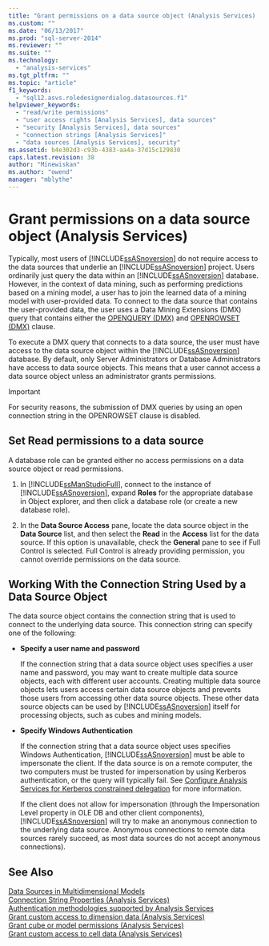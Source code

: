```yaml
---
title: "Grant permissions on a data source object (Analysis Services) | Microsoft Docs"
ms.custom: ""
ms.date: "06/13/2017"
ms.prod: "sql-server-2014"
ms.reviewer: ""
ms.suite: ""
ms.technology: 
  - "analysis-services"
ms.tgt_pltfrm: ""
ms.topic: "article"
f1_keywords: 
  - "sql12.asvs.roledesignerdialog.datasources.f1"
helpviewer_keywords: 
  - "read/write permissions"
  - "user access rights [Analysis Services], data sources"
  - "security [Analysis Services], data sources"
  - "connection strings [Analysis Services]"
  - "data sources [Analysis Services], security"
ms.assetid: b4e302d3-c93b-4383-aa4a-37d15c129830
caps.latest.revision: 38
author: "Minewiskan"
ms.author: "owend"
manager: "mblythe"
---
```

# Grant permissions on a data source object (Analysis Services)
  Typically, most users of [!INCLUDE[ssASnoversion](../../includes/ssasnoversion-md.md)] do not require access to the data sources that underlie an [!INCLUDE[ssASnoversion](../../includes/ssasnoversion-md.md)] project. Users ordinarily just query the data within an [!INCLUDE[ssASnoversion](../../includes/ssasnoversion-md.md)] database. However, in the context of data mining, such as performing predictions based on a mining model, a user has to join the learned data of a mining model with user-provided data. To connect to the data source that contains the user-provided data, the user uses a Data Mining Extensions (DMX) query that contains either the [OPENQUERY &#40;DMX&#41;](~/dmx/source-data-query-openquery.md) and [OPENROWSET &#40;DMX&#41;](~/dmx/source-data-query-openrowset.md) clause.  
  
 To execute a DMX query that connects to a data source, the user must have access to the data source object within the [!INCLUDE[ssASnoversion](../../includes/ssasnoversion-md.md)] database. By default, only Server Administrators or Database Administrators have access to data source objects. This means that a user cannot access a data source object unless an administrator grants permissions.  
  
> [!IMPORTANT]  
>  For security reasons, the submission of DMX queries by using an open connection string in the OPENROWSET clause is disabled.  
  
## Set Read permissions to a data source  
 A database role can be granted either no access permissions on a data source object or read permissions.  
  
1.  In [!INCLUDE[ssManStudioFull](../../includes/ssmanstudiofull-md.md)], connect to the instance of [!INCLUDE[ssASnoversion](../../includes/ssasnoversion-md.md)], expand **Roles** for the appropriate database in Object explorer, and then click a database role (or create a new database role).  
  
2.  In the **Data Source Access** pane, locate the data source object in the **Data Source** list, and then select the **Read** in the **Access** list for the data source. If this option is unavailable, check the **General** pane to see if Full Control is selected. Full Control is already providing permission, you cannot override permissions on the data source.  
  
## Working With the Connection String Used by a Data Source Object  
 The data source object contains the connection string that is used to connect to the underlying data source. This connection string can specify one of the following:  
  
-   **Specify a user name and password**  
  
     If the connection string that a data source object uses specifies a user name and password, you may want to create multiple data source objects, each with different user accounts. Creating multiple data source objects lets users access certain data source objects and prevents those users from accessing other data source objects. These other data source objects can be used by [!INCLUDE[ssASnoversion](../../includes/ssasnoversion-md.md)] itself for processing objects, such as cubes and mining models.  
  
-   **Specify Windows Authentication**  
  
     If the connection string that a data source object uses specifies Windows Authentication, [!INCLUDE[ssASnoversion](../../includes/ssasnoversion-md.md)] must be able to impersonate the client. If the data source is on a remote computer, the two computers must be trusted for impersonation by using Kerberos authentication, or the query will typically fail. See [Configure Analysis Services for Kerberos constrained delegation](../instances/configure-analysis-services-for-kerberos-constrained-delegation.md) for more information.  
  
     If the client does not allow for impersonation (through the Impersonation Level property in OLE DB and other client components), [!INCLUDE[ssASnoversion](../../includes/ssasnoversion-md.md)] will try to make an anonymous connection to the underlying data source. Anonymous connections to remote data sources rarely succeed, as most data sources do not accept anonymous connections).  
  
## See Also  
 [Data Sources in Multidimensional Models](data-sources-in-multidimensional-models.md)   
 [Connection String Properties &#40;Analysis Services&#41;](../instances/connection-string-properties-analysis-services.md)   
 [Authentication methodologies supported by Analysis Services](../instances/authentication-methodologies-supported-by-analysis-services.md)   
 [Grant custom access to dimension data &#40;Analysis Services&#41;](grant-custom-access-to-dimension-data-analysis-services.md)   
 [Grant cube or model permissions &#40;Analysis Services&#41;](grant-cube-or-model-permissions-analysis-services.md)   
 [Grant custom access to cell data &#40;Analysis Services&#41;](grant-custom-access-to-cell-data-analysis-services.md)  
  
  
